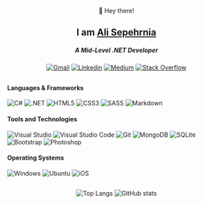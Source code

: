 <div align="center">
  
👋 Hey there!

## I am [Ali Sepehrnia](https://sepehrnia.net)

##### A Mid-Level .NET Developer

[![Gmail](https://img.shields.io/badge/alisepehrnia77@gmail.com-EA4335?style=flat&logo=gmail&logoColor=white)](mailto:alisepehrnia77@gmail.com)
[![Linkedin](https://img.shields.io/badge/Ali_Sepehrnia-0077b5?style=flat&logo=Linkedin&logoColor=white)](https://www.linkedin.com/in/alisepehrnia) 
[![Medium](https://img.shields.io/badge/Ali_Sepehrnia-black?style=flat&logo=Medium&logoColor=white)](https://medium.com/@alisepehrnia)
[![Stack Overflow](https://img.shields.io/badge/Ali_Sepehrnia-F58025?style=flat&logo=stack-overflow&logoColor=white)](https://stackoverflow.com/users/14310464/ali-sepehrnia)
  
</div>

##
  
#### **Languages & Frameworks**

![C#](https://img.shields.io/badge/C%23-239120?style=flat&logo=c-sharp&logoColor=white)
![.NET](https://img.shields.io/badge/.NET-5C2D91?style=flat&logo=.net&logoColor=white)
![HTML5](https://img.shields.io/badge/HTML5-E34F26?style=flat&logo=html5&logoColor=white)
![CSS3](https://img.shields.io/badge/CSS3-1572B6?style=flat&logo=css3&logoColor=white)
![SASS](https://img.shields.io/badge/Sass-CC6699?style=flat&logo=sass&logoColor=white)
![Markdown](https://img.shields.io/badge/Markdown-black?style=flat&logo=Markdown&logoColor=white)

#### **Tools and Technologies**
  
![Visual Studio](https://img.shields.io/badge/Visual_Studio-5C2D91?style=flat&logo=visualstudio&logoColor=white)
![Visual Studio Code](https://img.shields.io/badge/Visual_Studio_Code-007ACC?style=flat&logo=Visual-Studio-Code&logoColor=white)
![Git](https://img.shields.io/badge/Git-F05032?style=flat&logo=Git&logoColor=white)
![MongoDB](https://img.shields.io/badge/MongoDB-4EA94B?style=flat&logo=mongodb&logoColor=white)
![SQLite](https://img.shields.io/badge/SQLite-07405E?style=flat&logo=sqlite&logoColor=white)
![Bootstrap](https://img.shields.io/badge/Bootstrap-563D7C?style=flat&logo=bootstrap&logoColor=white)
![Photoshop](https://img.shields.io/badge/Phtoshop-31A8FF?style=flat&logo=adobephotoshop&logoColor=white)
  
#### **Operating Systems**
  
![Windows](https://img.shields.io/badge/Windows-0078D6?style=flat&logo=windows&logoColor=white)
![Ubuntu](https://img.shields.io/badge/Ubuntu-E95420?style=flat&logo=ubuntu&logoColor=white)
![iOS](https://img.shields.io/badge/iOS-black?style=flat&logo=ios&logoColor=white)
  
##

<div align="center">
  
<!--![Top Langs](https://github-readme-stats.vercel.app/api/top-langs/?username=alisepehrnia&hide=javascript,html,css&layout=compact)-->
![Top Langs](https://github-readme-stats.vercel.app/api/top-langs/?username=alisepehrnia&layout=compact&theme=dark)
![GitHub stats](https://github-readme-stats.vercel.app/api?username=alisepehrnia&count_private=true&show_icons=true&theme=dark)
  
</div>
